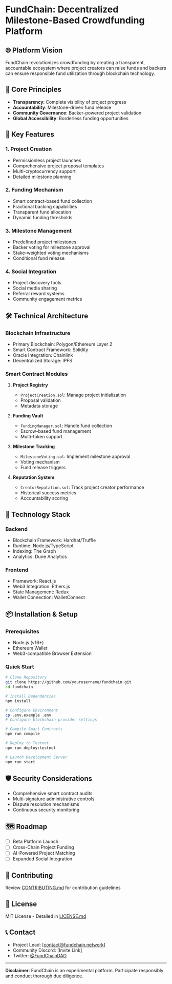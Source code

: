 # FundChain: Decentralized Milestone-Based Crowdfunding Platform

## 🌐 Platform Vision

FundChain revolutionizes crowdfunding by creating a transparent, accountable ecosystem where project creators can raise funds and backers can ensure responsible fund utilization through blockchain technology.

## 🔑 Core Principles

- **Transparency**: Complete visibility of project progress
- **Accountability**: Milestone-driven fund release
- **Community Governance**: Backer-powered project validation
- **Global Accessibility**: Borderless funding opportunities

## 🚀 Key Features

### 1. Project Creation
- Permissionless project launches
- Comprehensive project proposal templates
- Multi-cryptocurrency support
- Detailed milestone planning

### 2. Funding Mechanism
- Smart contract-based fund collection
- Fractional backing capabilities
- Transparent fund allocation
- Dynamic funding thresholds

### 3. Milestone Management
- Predefined project milestones
- Backer voting for milestone approval
- Stake-weighted voting mechanisms
- Conditional fund release

### 4. Social Integration
- Project discovery tools
- Social media sharing
- Referral reward systems
- Community engagement metrics

## 🛠 Technical Architecture

### Blockchain Infrastructure
- Primary Blockchain: Polygon/Ethereum Layer 2
- Smart Contract Framework: Solidity
- Oracle Integration: Chainlink
- Decentralized Storage: IPFS

### Smart Contract Modules
1. **Project Registry**
    - `ProjectCreation.sol`: Manage project initialization
    - Proposal validation
    - Metadata storage

2. **Funding Vault**
    - `FundingManager.sol`: Handle fund collection
    - Escrow-based fund management
    - Multi-token support

3. **Milestone Tracking**
    - `MilestoneVoting.sol`: Implement milestone approval
    - Voting mechanism
    - Fund release triggers

4. **Reputation System**
    - `CreatorReputation.sol`: Track project creator performance
    - Historical success metrics
    - Accountability scoring

## 🔧 Technology Stack

### Backend
- Blockchain Framework: Hardhat/Truffle
- Runtime: Node.js/TypeScript
- Indexing: The Graph
- Analytics: Dune Analytics

### Frontend
- Framework: React.js
- Web3 Integration: Ethers.js
- State Management: Redux
- Wallet Connection: WalletConnect

## 📦 Installation & Setup

### Prerequisites
- Node.js (v16+)
- Ethereum Wallet
- Web3-compatible Browser Extension

### Quick Start
```bash
# Clone Repository
git clone https://github.com/yourusername/fundchain.git
cd fundchain

# Install Dependencies
npm install

# Configure Environment
cp .env.example .env
# Configure blockchain provider settings

# Compile Smart Contracts
npm run compile

# Deploy to Testnet
npm run deploy:testnet

# Launch Development Server
npm run start
```

## 🛡️ Security Considerations
- Comprehensive smart contract audits
- Multi-signature administrative controls
- Dispute resolution mechanisms
- Continuous security monitoring

## 🗺️ Roadmap
- [ ] Beta Platform Launch
- [ ] Cross-Chain Project Funding
- [ ] AI-Powered Project Matching
- [ ] Expanded Social Integration

## 🤝 Contributing
Review [CONTRIBUTING.md](CONTRIBUTING.md) for contribution guidelines

## 📄 License
MIT License - Detailed in [LICENSE.md](LICENSE.md)

## 📞 Contact
- Project Lead: [contact@fundchain.network]
- Community Discord: [Invite Link]
- Twitter: [@FundChainDAO](https://twitter.com/placeholder)

---

**Disclaimer**: FundChain is an experimental platform. Participate responsibly and conduct thorough due diligence.
